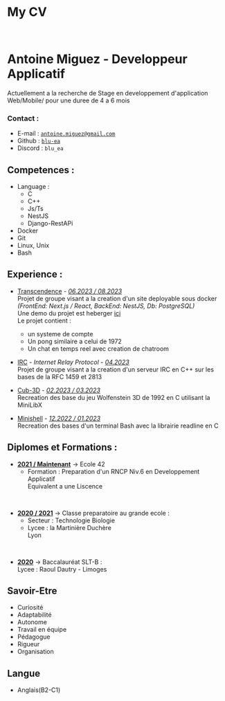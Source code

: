 My CV
===

</br>

# Antoine Miguez - Developpeur Applicatif

Actuellement a la recherche de Stage en developpement d'application Web/Mobile/ pour une duree de 4 a 6 mois


### Contact :
 - E-mail : [`antoine.miguez@gmail.com`](mailto:antoine.miguez@gmail.com)
 - Github : [`blu-ea`](https://github.com/Blu-ea)
 - Discord : `blu_ea`


## Competences :

 - Language :
   - C
   - C++
   - Js/Ts
   - NestJS
   - Django-RestAPi
 - Docker
 - Git
 - Linux, Unix
 - Bash


## Experience :

 - [Transcendence](https://github.com/BenJ3D/ft_transcendence-42) - _<u>06.2023 / 08.2023</u>_  
 Projet de groupe visant a la creation d'un site deployable sous docker _(FrontEnd: Next.js / React, BackEnd: NestJS, Db: PostgreSQL)_  
 Une demo du projet est heberger [ici](http://pongpod.fr)  
 Le projet contient :
   - un systeme de compte
   - Un pong similaire a celui de 1972
   - Un chat en temps reel avec creation de chatroom


 - [IRC](https://github.com/BenJ3D/FT_IRC-42) - *Internet Relay Protocol* - _<u>04.2023</u>_  
 Projet de groupe visant a la creation d'un serveur IRC en C++ sur les bases de la RFC 1459 et 2813


 - [Cub-3D](https://github.com/Blu-ea/cub3d) - _<u>02.2023 / 03.2023</u>_  
 Recreation des base du jeu Wolfenstein 3D de 1992 en C utilisant la MiniLibX


 - [Minishell](https://github.com/Blu-ea/Minishell) - _<u>12.2022 / 01.2023</u>_  
 Recreation des bases d'un terminal Bash avec la librairie readline en C



## Diplomes et Formations :

 - <u>**2021 / Maintenant**</u> &rarr; Ecole 42  
   - Formation : Preparation d'un RNCP Niv.6 en Developpement Applicatif  
   Equivalent a une Liscence  
 <br>

 - <u>**2020 / 2021**</u> &rarr; Classe preparatoire au grande ecole :
   - Secteur : Technologie Biologie 
   - Lycee : la Martinière Duchère  
     Lyon  
 <br>

 - <u>**2020**</u> &rarr; Baccalauréat SLT-B :  
    Lycee : Raoul Dautry - Limoges  



## Savoir-Etre

 - Curiosité
 - Adaptabilité
 - Autonome
 - Travail en équipe
 - Pédagogue
 - Rigueur
 - Organisation



## Langue

 - Anglais(B2-C1)
